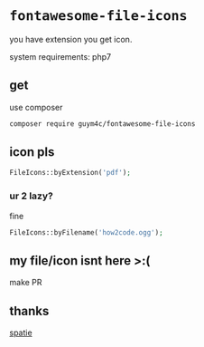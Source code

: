 # `fontawesome-file-icons`

you have extension you get icon.

system requirements: php7

## get
use composer
```bash
composer require guym4c/fontawesome-file-icons
```

## icon pls
```php
FileIcons::byExtension('pdf');
```

### ur 2 lazy?
fine
```php
FileIcons::byFilename('how2code.ogg');
```

## my file/icon isnt here >:(
make PR

## thanks
[spatie](https://github.com/spatie/font-awesome-filetypes)

